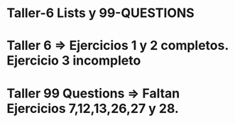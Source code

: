 # Taller-6 Lists y 99-QUESTIONS

#  Taller 6 => Ejercicios 1 y 2 completos. Ejercicio 3 incompleto
#  Taller 99 Questions => Faltan Ejercicios 7,12,13,26,27 y 28.
